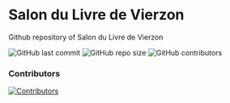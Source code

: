 # Salon du Livre de Vierzon

Github repository of Salon du Livre de Vierzon

![GitHub last commit](https://img.shields.io/github/last-commit/AlexandreBobis/Salon-du-Livre)
![GitHub repo size](https://img.shields.io/github/repo-size/AlexandreBobis/Salon-du-Livre)
![GitHub contributors](https://img.shields.io/github/contributors/AlexandreBobis/Salon-du-Livre)

### Contributors

[![Contributors](https://contrib.rocks/image?repo=AlexandreBobis/Salon-du-Livre)](https://github.com/AlexandreBobis/Salon_du_Livre/graphs/contributors)
